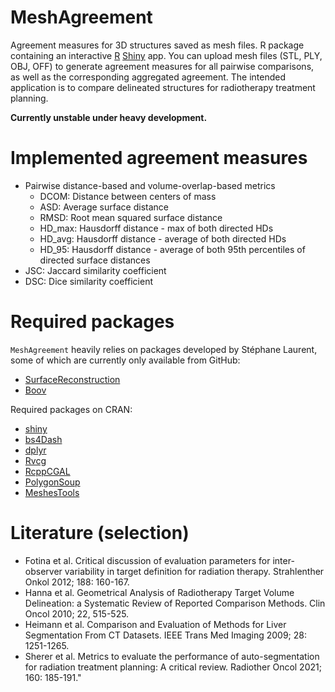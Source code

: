 # MeshAgreement

Agreement measures for 3D structures saved as mesh files. R package containing an interactive [R](https://www.r-project.org/) [Shiny](https://shiny.rstudio.com/) app. You can upload mesh files (STL, PLY, OBJ, OFF) to generate agreement measures for all pairwise comparisons, as well as the corresponding aggregated agreement. The intended application is to compare delineated structures for radiotherapy treatment planning.

**Currently unstable under heavy development.**

# Implemented agreement measures

 * Pairwise distance-based and volume-overlap-based metrics
     * DCOM: Distance between centers of mass
     * ASD: Average surface distance
     * RMSD: Root mean squared surface distance
     * HD_max: Hausdorff distance - max of both directed HDs
     * HD_avg: Hausdorff distance - average of both directed HDs
     * HD_95:  Hausdorff distance - average of both 95th percentiles of directed surface distances
 * JSC: Jaccard similarity coefficient
 * DSC: Dice similarity coefficient

# Required packages

`MeshAgreement` heavily relies on packages developed by Stéphane Laurent, some of which are currently only available from GitHub:

  * [SurfaceReconstruction](https://github.com/stla/SurfaceReconstruction)
  * [Boov](https://github.com/stla/Boov)

Required packages on CRAN:

  * [shiny](https://CRAN.R-project.org/package=shiny)
  * [bs4Dash](https://CRAN.R-project.org/package=bs4Dash)
  * [dplyr](https://CRAN.R-project.org/package=dplyr)
  * [Rvcg](https://CRAN.R-project.org/package=Rvcg)
  * [RcppCGAL](https://CRAN.R-project.org/package=RcppCGAL)
  * [PolygonSoup](https://CRAN.R-project.org/package=PolygonSoup)
  * [MeshesTools](https://CRAN.R-project.org/package=MeshesTools)

# Literature (selection)

 * Fotina et al. Critical discussion of evaluation parameters for inter-observer variability in target definition for radiation therapy. Strahlenther Onkol 2012; 188: 160-167.
 * Hanna  et al. Geometrical Analysis of Radiotherapy Target Volume Delineation: a Systematic Review of Reported Comparison Methods. Clin Oncol 2010; 22, 515-525.
 * Heimann et al. Comparison and Evaluation of Methods for Liver Segmentation From CT Datasets. IEEE Trans Med Imaging 2009; 28: 1251-1265.
 * Sherer et al. Metrics to evaluate the performance of auto-segmentation for radiation treatment planning: A critical review. Radiother Oncol 2021; 160: 185-191."
